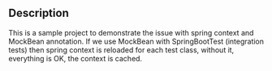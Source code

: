 ## Description

This is a sample project to demonstrate the issue with spring context and MockBean annotation.
If we use MockBean with SpringBootTest (integration tests) then spring context is reloaded for each test class, without it, everything is OK,
the context is cached.